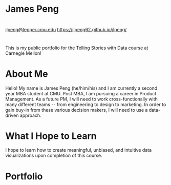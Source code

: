# James Peng
# 
jlpeng@tepper.cmu.edu
https://jlpeng62.github.io/jlpeng/
#
This is my public portfolio for the Telling Stories with Data course at Carnegie Mellon!

# About Me
Hello! My name is James Peng (he/him/his) and I am currently a second year MBA student at CMU. Post MBA, I am pursuing a career in Product Management. As a future PM, I will need to work cross-functionally with many different teams -- from engineering to design to marketing. In order to gain buy-in from these various decision makers, I will need to use a data-driven approach.

# What I Hope to Learn
I hope to learn how to create meaningful, unbiased, and intuitive data visualizations upon completion of this course.

# Portfolio
